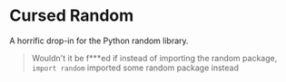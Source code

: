 # Cursed Random

A horrific drop-in for the Python random library.

> Wouldn't it be f\*\*\*ed if instead of importing the random package, `import random` imported some random package instead

